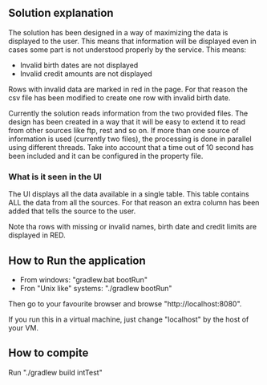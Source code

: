 ## Solution explanation

The solution has been designed in a way of maximizing the data is displayed to the user. 
This means that information will be displayed even in cases some part is not understood properly by the service.
This means:

- Invalid birth dates are not displayed
- Invalid credit amounts are not displayed

Rows with invalid data are marked in red in the page. For that reason the csv file has been modified to create 
one row with invalid birth date.

Currently the solution reads information from the two provided files. The design has been created in a way that
it will be easy to extend it to read from other sources like ftp, rest and so on.
If more than one source of information is used (currently two files), the processing is done in parallel using different 
threads. Take into account that a time out of 10 second has been included and it can be configured in the
property file.

### What is it seen in the UI

The UI displays all the data available in a single table. This table contains ALL the data from all the sources.
 For that reason an extra column has been added that tells the source to the user.
 
Note tha rows with missing or invalid names, birth date and credit limits are displayed in RED.

## How to Run the application

- From windows: "gradlew.bat bootRun"
- Fron "Unix like" systems: "./gradlew bootRun"

Then go to your favourite browser and browse "http://localhost:8080".

If you run this in a virtual machine, just change "localhost" by the host of your VM.

## How to compite

Run "./gradlew build intTest" 

